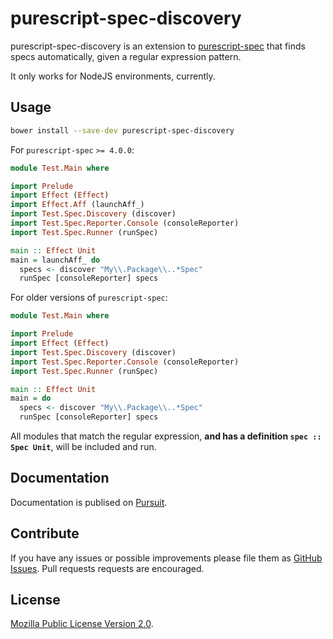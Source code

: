 # purescript-spec-discovery

purescript-spec-discovery is an extension to
[purescript-spec](https://github.com/owickstrom/purescript-spec) that finds
specs automatically, given a regular expression pattern.

It only works for NodeJS environments, currently.

## Usage

```bash
bower install --save-dev purescript-spec-discovery
```

For `purescript-spec` `>= 4.0.0`:

```purescript
module Test.Main where

import Prelude
import Effect (Effect)
import Effect.Aff (launchAff_)
import Test.Spec.Discovery (discover)
import Test.Spec.Reporter.Console (consoleReporter)
import Test.Spec.Runner (runSpec)

main :: Effect Unit
main = launchAff_ do
  specs <- discover "My\\.Package\\..*Spec"
  runSpec [consoleReporter] specs
```

For older versions of `purescript-spec`:

```purescript
module Test.Main where

import Prelude
import Effect (Effect)
import Test.Spec.Discovery (discover)
import Test.Spec.Reporter.Console (consoleReporter)
import Test.Spec.Runner (runSpec)

main :: Effect Unit
main = do
  specs <- discover "My\\.Package\\..*Spec"
  runSpec [consoleReporter] specs
```

All modules that match the regular expression, **and has a definition
`spec :: Spec Unit`**, will be included and run.

## Documentation

Documentation is publised on [Pursuit](https://pursuit.purescript.org/packages/purescript-spec-discovery).

## Contribute

If you have any issues or possible improvements please file them as
[GitHub Issues](https://github.com/owickstrom/purescript-spec-mocha/issues).
Pull requests requests are encouraged.

## License

[Mozilla Public License Version 2.0](LICENSE).
